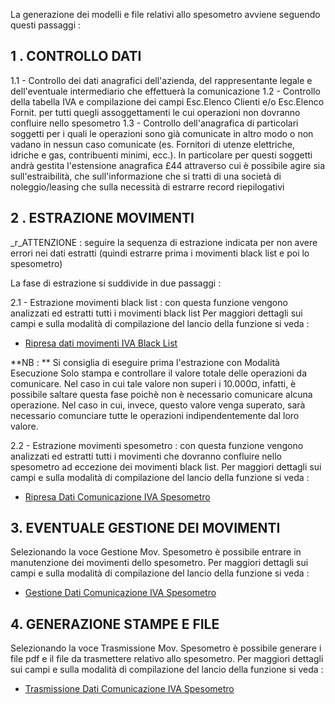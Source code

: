 La generazione dei modelli e file relativi allo spesometro avviene seguendo questi passaggi : 

## 1 . CONTROLLO DATI

1.1 - Controllo dei dati anagrafici dell'azienda, del rappresentante legale e dell'eventuale intermediario che effettuerà la comunicazione
1.2 - Controllo della tabella IVA e compilazione dei campi Esc.Elenco Clienti e/o Esc.Elenco Fornit. per tutti quegli assoggettamenti le cui operazioni non dovranno confluire nello spesometro
1.3 - Controllo dell'anagrafica di particolari soggetti per i quali le operazioni sono già comunicate in altro modo o non vadano in nessun caso comunicate (es. Fornitori di utenze elettriche, idriche e gas, contribuenti minimi, ecc.). In particolare per questi soggetti andrà gestita l'estensione anagrafica £44 attraverso cui è possibile agire sia sull'estraibilità, che sull'informazione che si tratti di una società di noleggio/leasing che sulla necessità di estrarre record riepilogativi
## 2 . ESTRAZIONE MOVIMENTI

_r_ATTENZIONE :  seguire la sequenza di estrazione indicata per non avere errori nei dati estratti (quindi estrarre prima i movimenti black list e poi lo spesometro)

La fase di estrazione si suddivide in due passaggi : 

2.1 - Estrazione movimenti black list :  con questa funzione vengono analizzati ed estratti tutti i movimenti black list
Per maggiori dettagli sui campi e sulla modalità di compilazione del lancio della funzione si veda : 
- [Ripresa dati movimenti IVA Black List](Sorgenti/MB/DOC_OGG/P_C5MB00A)

**NB : ** Si consiglia di eseguire prima l'estrazione con Modalità Esecuzione Solo stampa e controllare il valore totale delle operazioni da comunicare. Nel caso in cui tale valore non superi i 10.000¤, infatti, è possibile saltare questa fase poichè non è necessario comunicare alcuna operazione. Nel caso in cui, invece, questo valore venga superato, sarà necessario comunciare tutte le operazioni indipendentemente dal loro valore.

2.2 - Estrazione movimenti spesometro :  con questa funzione vengono analizzati ed estratti tutti i movimenti che dovranno confluire nello spesometro ad eccezione dei movimenti black list.
Per maggiori dettagli sui campi e sulla modalità di compilazione del lancio della funzione si veda : 
- [Ripresa Dati Comunicazione IVA Spesometro](Sorgenti/MB/DOC_OGG/P_C5CI00A)


## 3. EVENTUALE GESTIONE DEI MOVIMENTI
Selezionando la voce Gestione Mov. Spesometro  è possibile entrare in manutenzione dei movimenti dello spesometro.
Per maggiori dettagli sui campi e sulla modalità di compilazione del lancio della funzione si veda : 
- [Gestione Dati Comunicazione IVA Spesometro](Sorgenti/MB/DOC_OGG/P_C5CI01G)

## 4. GENERAZIONE STAMPE E FILE

Selezionando la voce Trasmissione Mov. Spesometro è possibile generare i file pdf e il file da trasmettere relativo allo spesometro.
Per maggiori dettagli sui campi e sulla modalità di compilazione del lancio della funzione si veda : 
- [Trasmissione Dati Comunicazione IVA Spesometro](Sorgenti/MB/DOC_OGG/P_C5CI02A)




